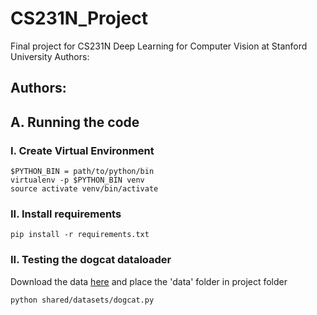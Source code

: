 # CS231N_Project
Final project for CS231N Deep Learning for Computer Vision at Stanford University
Authors: 

## Authors: 

## A. Running the code

### I. Create Virtual Environment
    $PYTHON_BIN = path/to/python/bin
    virtualenv -p $PYTHON_BIN venv
    source activate venv/bin/activate
   
### II. Install requirements
    pip install -r requirements.txt

### II. Testing the dogcat dataloader
Download the data [here](https://drive.google.com/drive/folders/1lVt1PJJ9F09MznNEZAG6yIeYBaKL1PIp?usp=sharing) and place the 'data' folder in project folder

    python shared/datasets/dogcat.py
